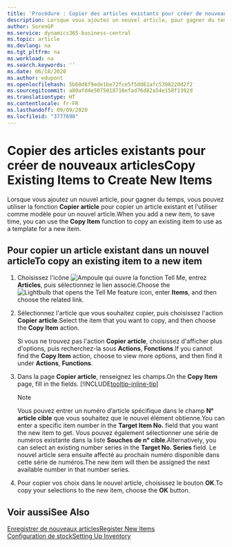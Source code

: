 ```yaml
---
title: 'Procédure : Copier des articles existants pour créer de nouveaux articles'
description: Lorsque vous ajoutez un nouvel article, pour gagner du temps, vous pouvez utiliser la fonction Copier article pour copier un article existant et l'utiliser comme modèle pour un nouvel article.
author: SorenGP
ms.service: dynamics365-business-central
ms.topic: article
ms.devlang: na
ms.tgt_pltfrm: na
ms.workload: na
ms.search.keywords: ''
ms.date: 06/18/2020
ms.author: edupont
ms.openlocfilehash: 5b60d8f9ede1be72fce5f5dd61afc5398220d2f2
ms.sourcegitcommit: a80afd4e5075018716efad76d82a54e158f1392d
ms.translationtype: HT
ms.contentlocale: fr-FR
ms.lasthandoff: 09/09/2020
ms.locfileid: "3777690"
---
```

# <a name="copy-existing-items-to-create-new-items"></a><span data-ttu-id="a9617-103">Copier des articles existants pour créer de nouveaux articles</span><span class="sxs-lookup"><span data-stu-id="a9617-103">Copy Existing Items to Create New Items</span></span>

<span data-ttu-id="a9617-104">Lorsque vous ajoutez un nouvel article, pour gagner du temps, vous pouvez utiliser la fonction **Copier article** pour copier un article existant et l'utiliser comme modèle pour un nouvel article.</span><span class="sxs-lookup"><span data-stu-id="a9617-104">When you add a new item, to save time, you can use the **Copy Item** function to copy an existing item to use as a template for a new item.</span></span>  

## <a name="to-copy-an-existing-item-to-a-new-item"></a><span data-ttu-id="a9617-105">Pour copier un article existant dans un nouvel article</span><span class="sxs-lookup"><span data-stu-id="a9617-105">To copy an existing item to a new item</span></span>

1. <span data-ttu-id="a9617-106">Choisissez l'icône ![Ampoule qui ouvre la fonction Tell Me](media/ui-search/search_small.png "Dites-moi ce que vous voulez faire"), entrez **Articles**, puis sélectionnez le lien associé.</span><span class="sxs-lookup"><span data-stu-id="a9617-106">Choose the ![Lightbulb that opens the Tell Me feature](media/ui-search/search_small.png "Tell me what you want to do") icon, enter **Items**, and then choose the related link.</span></span>  
2. <span data-ttu-id="a9617-107">Sélectionnez l'article que vous souhaitez copier, puis choisissez l'action **Copier article**.</span><span class="sxs-lookup"><span data-stu-id="a9617-107">Select the item that you want to copy, and then choose the **Copy Item** action.</span></span>  

    <span data-ttu-id="a9617-108">Si vous ne trouvez pas l'action **Copier article**, choisissez d'afficher plus d'options, puis recherchez-la sous **Actions**, **Fonctions**.</span><span class="sxs-lookup"><span data-stu-id="a9617-108">If you cannot find the **Copy Item** action, choose to view more options, and then find it under **Actions**, **Functions**.</span></span>  

3. <span data-ttu-id="a9617-109">Dans la page **Copier article**, renseignez les champs.</span><span class="sxs-lookup"><span data-stu-id="a9617-109">On the **Copy Item** page, fill in the fields.</span></span> [!INCLUDE[tooltip-inline-tip](includes/tooltip-inline-tip_md.md)]

    > [!NOTE]  
    > <span data-ttu-id="a9617-110">Vous pouvez entrer un numéro d’article spécifique dans le champ **N° article cible** que vous souhaitez que le nouvel élément obtienne.</span><span class="sxs-lookup"><span data-stu-id="a9617-110">You can enter a specific item number in the **Target Item No.** field that you want the new item to get.</span></span> <span data-ttu-id="a9617-111">Vous pouvez également sélectionner une série de numéros existante dans la liste **Souches de n° cible**.</span><span class="sxs-lookup"><span data-stu-id="a9617-111">Alternatively, you can select an existing number series in the **Target No. Series** field.</span></span> <span data-ttu-id="a9617-112">Le nouvel article sera ensuite affecté au prochain numéro disponible dans cette série de numéros.</span><span class="sxs-lookup"><span data-stu-id="a9617-112">The new item will then be assigned the next available number in that number series.</span></span>  

4. <span data-ttu-id="a9617-113">Pour copier vos choix dans le nouvel article, choisissez le bouton **OK**.</span><span class="sxs-lookup"><span data-stu-id="a9617-113">To copy your selections to the new item, choose the **OK** button.</span></span>  

## <a name="see-also"></a><span data-ttu-id="a9617-114">Voir aussi</span><span class="sxs-lookup"><span data-stu-id="a9617-114">See Also</span></span>

[<span data-ttu-id="a9617-115">Enregistrer de nouveaux articles</span><span class="sxs-lookup"><span data-stu-id="a9617-115">Register New Items</span></span>](inventory-how-register-new-items.md)  
[<span data-ttu-id="a9617-116">Configuration de stock</span><span class="sxs-lookup"><span data-stu-id="a9617-116">Setting Up Inventory</span></span>](inventory-setup-inventory.md)  
